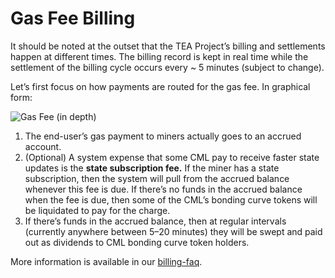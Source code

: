 # Gas Fee Billing

It should be noted at the outset that the TEA Project’s billing and settlements happen at different times. The billing record is kept in real time while the settlement of the billing cycle occurs every ~ 5 minutes (subject to change).

Let’s first focus on how payments are routed for the gas fee. In graphical form:

![Gas Fee (in depth)](https://user-images.githubusercontent.com/86096370/218186875-93b7aaa8-3194-4a43-8f1b-8572e77dec04.png)

1.  The end-user’s gas payment to miners actually goes to an accrued account.
2.  (Optional) A system expense that some CML pay to receive faster state updates is the **state subscription fee.** If the miner has a state subscription, then the system will pull from the accrued balance whenever this fee is due. If there’s no funds in the accrued balance when the fee is due, then some of the CML’s bonding curve tokens will be liquidated to pay for the charge.
3.  If there’s funds in the accrued balance, then at regular intervals (currently anywhere between 5–20 minutes) they will be swept and paid out as dividends to CML bonding curve token holders.

More information is available in our [billing-faq](t-rust/obsidian/_gitbook-dev-docs/030_billing/billing-faq.md).